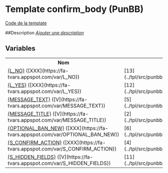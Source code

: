 # Template confirm_body (PunBB)

[Code de la template](../../punbb/confirm_body.tpl)

##Description
[*Ajouter une description*](https://fa-tvars.appspot.com/tpl/punbb/confirm_body)

## Variables

<table><tr><th colspan=1>Nom</th><th>Lignes</th></tr><tr><td colspan=1><a href="https://github.com/Etana/template.list/blob/master/var/L_NO.md#readme">{L_NO}</a> ([XXX](https://fa-tvars.appspot.com/var/L_NO))</td><td>[13](../tpl/src/punbb/confirm_body.tpl#L13)</td></tr><tr><td colspan=1><a href="https://github.com/Etana/template.list/blob/master/var/L_YES.md#readme">{L_YES}</a> ([XXX](https://fa-tvars.appspot.com/var/L_YES))</td><td>[12](../tpl/src/punbb/confirm_body.tpl#L12)</td></tr><tr><td colspan=1><a href="https://github.com/Etana/template.list/blob/master/var/MESSAGE_TEXT.md#readme">{MESSAGE_TEXT}</a> ([V](https://fa-tvars.appspot.com/var/MESSAGE_TEXT))</td><td>[5](../tpl/src/punbb/confirm_body.tpl#L5)</td></tr><tr><td colspan=1><a href="https://github.com/Etana/template.list/blob/master/var/MESSAGE_TITLE.md#readme">{MESSAGE_TITLE}</a> ([V](https://fa-tvars.appspot.com/var/MESSAGE_TITLE))</td><td>[2](../tpl/src/punbb/confirm_body.tpl#L2)</td></tr><tr><td colspan=1><a href="https://github.com/Etana/template.list/blob/master/var/OPTIONAL_BAN_NEW.md#readme">{OPTIONAL_BAN_NEW}</a> ([XXX](https://fa-tvars.appspot.com/var/OPTIONAL_BAN_NEW))</td><td>[6](../tpl/src/punbb/confirm_body.tpl#L6)</td></tr><tr><td colspan=1><a href="https://github.com/Etana/template.list/blob/master/var/S_CONFIRM_ACTION.md#readme">{S_CONFIRM_ACTION}</a> ([XXX](https://fa-tvars.appspot.com/var/S_CONFIRM_ACTION))</td><td>[4](../tpl/src/punbb/confirm_body.tpl#L4)</td></tr><tr><td colspan=1><a href="https://github.com/Etana/template.list/blob/master/var/S_HIDDEN_FIELDS.md#readme">{S_HIDDEN_FIELDS}</a> ([V](https://fa-tvars.appspot.com/var/S_HIDDEN_FIELDS))</td><td>[11](../tpl/src/punbb/confirm_body.tpl#L11)</td></tr></table>